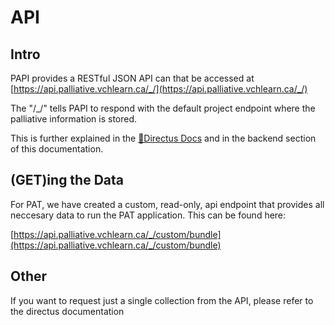 # API

## Intro

PAPI provides a RESTful JSON API can that be accessed at [https://api.palliative.vchlearn.ca/_/](https://api.palliative.vchlearn.ca/_/)

The "/_/" tells PAPI to respond with the default project endpoint where the palliative information is stored.

This is further explained in the [🐰Directus Docs](https://docs.directus.io/api/reference.html#introduction) and in the backend section of this documentation.
    
## (GET)ing the Data

For PAT, we have created a custom, read-only, api endpoint that provides all neccesary data to run the PAT application.  This can be found here:

[https://api.palliative.vchlearn.ca/_/custom/bundle](https://api.palliative.vchlearn.ca/_/custom/bundle)


## Other
If you want to request just a single collection from the API, please refer to the directus documentation